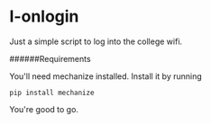# I-onlogin

Just a simple script to log into the college wifi.

######Requirements

You'll need mechanize installed. Install it by running 

`pip install mechanize`

You're good to go.
